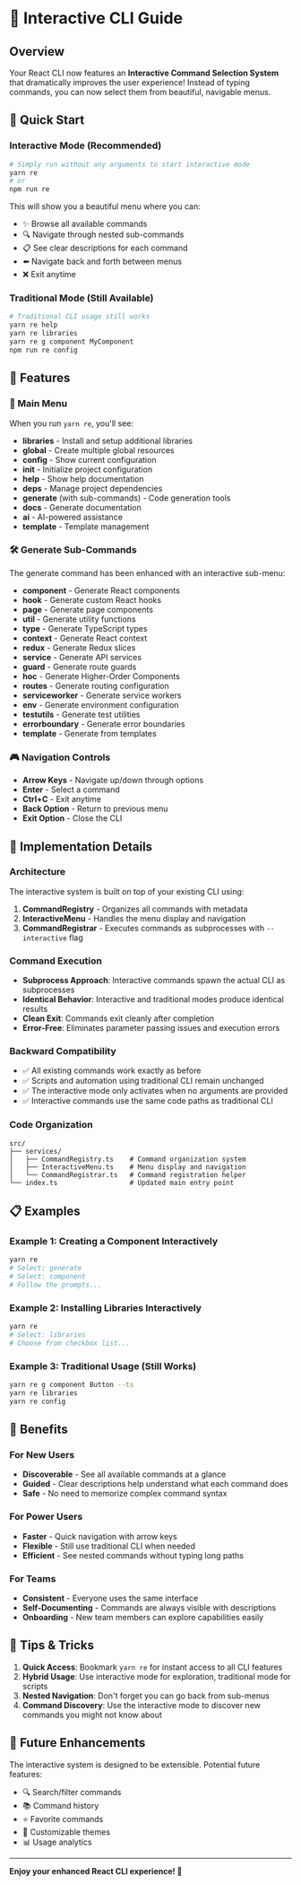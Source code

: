 # 🚀 Interactive CLI Guide

## Overview

Your React CLI now features an **Interactive Command Selection System** that dramatically improves the user experience! Instead of typing commands, you can now select them from beautiful, navigable menus.

## 🎯 Quick Start

### Interactive Mode (Recommended)
```bash
# Simply run without any arguments to start interactive mode
yarn re
# or
npm run re
```

This will show you a beautiful menu where you can:
- ✨ Browse all available commands
- 🔍 Navigate through nested sub-commands
- 📋 See clear descriptions for each command
- ⬅️ Navigate back and forth between menus
- ❌ Exit anytime

### Traditional Mode (Still Available)
```bash
# Traditional CLI usage still works
yarn re help
yarn re libraries
yarn re g component MyComponent
npm run re config
```

## 🎨 Features

### 🎯 Main Menu
When you run `yarn re`, you'll see:
- **libraries** - Install and setup additional libraries
- **global** - Create multiple global resources  
- **config** - Show current configuration
- **init** - Initialize project configuration
- **help** - Show help documentation
- **deps** - Manage project dependencies
- **generate** (with sub-commands) - Code generation tools
- **docs** - Generate documentation
- **ai** - AI-powered assistance
- **template** - Template management

### 🛠️ Generate Sub-Commands
The generate command has been enhanced with an interactive sub-menu:
- **component** - Generate React components
- **hook** - Generate custom React hooks  
- **page** - Generate page components
- **util** - Generate utility functions
- **type** - Generate TypeScript types
- **context** - Generate React context
- **redux** - Generate Redux slices
- **service** - Generate API services
- **guard** - Generate route guards
- **hoc** - Generate Higher-Order Components
- **routes** - Generate routing configuration
- **serviceworker** - Generate service workers
- **env** - Generate environment configuration
- **testutils** - Generate test utilities
- **errorboundary** - Generate error boundaries
- **template** - Generate from templates

### 🎮 Navigation Controls
- **Arrow Keys** - Navigate up/down through options
- **Enter** - Select a command
- **Ctrl+C** - Exit anytime
- **Back Option** - Return to previous menu
- **Exit Option** - Close the CLI

## 🔧 Implementation Details

### Architecture
The interactive system is built on top of your existing CLI using:

1. **CommandRegistry** - Organizes all commands with metadata
2. **InteractiveMenu** - Handles the menu display and navigation
3. **CommandRegistrar** - Executes commands as subprocesses with `--interactive` flag

### Command Execution
- **Subprocess Approach**: Interactive commands spawn the actual CLI as subprocesses
- **Identical Behavior**: Interactive and traditional modes produce identical results
- **Clean Exit**: Commands exit cleanly after completion
- **Error-Free**: Eliminates parameter passing issues and execution errors

### Backward Compatibility
- ✅ All existing commands work exactly as before
- ✅ Scripts and automation using traditional CLI remain unchanged
- ✅ The interactive mode only activates when no arguments are provided
- ✅ Interactive commands use the same code paths as traditional CLI

### Code Organization
```
src/
├── services/
│   ├── CommandRegistry.ts    # Command organization system
│   ├── InteractiveMenu.ts    # Menu display and navigation
│   └── CommandRegistrar.ts   # Command registration helper
└── index.ts                  # Updated main entry point
```

## 📋 Examples

### Example 1: Creating a Component Interactively
```bash
yarn re
# Select: generate
# Select: component
# Follow the prompts...
```

### Example 2: Installing Libraries Interactively  
```bash
yarn re
# Select: libraries
# Choose from checkbox list...
```

### Example 3: Traditional Usage (Still Works)
```bash
yarn re g component Button --ts
yarn re libraries
yarn re config
```

## 🎯 Benefits

### For New Users
- **Discoverable** - See all available commands at a glance
- **Guided** - Clear descriptions help understand what each command does
- **Safe** - No need to memorize complex command syntax

### For Power Users  
- **Faster** - Quick navigation with arrow keys
- **Flexible** - Still use traditional CLI when needed
- **Efficient** - See nested commands without typing long paths

### For Teams
- **Consistent** - Everyone uses the same interface
- **Self-Documenting** - Commands are always visible with descriptions
- **Onboarding** - New team members can explore capabilities easily

## 🚀 Tips & Tricks

1. **Quick Access**: Bookmark `yarn re` for instant access to all CLI features
2. **Hybrid Usage**: Use interactive mode for exploration, traditional mode for scripts
3. **Nested Navigation**: Don't forget you can go back from sub-menus
4. **Command Discovery**: Use the interactive mode to discover new commands you might not know about

## 🔮 Future Enhancements

The interactive system is designed to be extensible. Potential future features:
- 🔍 Search/filter commands
- 📚 Command history
- ⭐ Favorite commands
- 🎨 Customizable themes
- 📊 Usage analytics

---

**Enjoy your enhanced React CLI experience! 🎉**